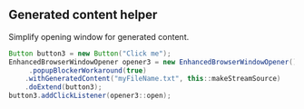 ## Generated content helper

Simplify opening window for generated content.

```java
Button button3 = new Button("Click me");
EnhancedBrowserWindowOpener opener3 = new EnhancedBrowserWindowOpener()
     .popupBlockerWorkaround(true)
    .withGeneratedContent("myFileName.txt", this::makeStreamSource)
    .doExtend(button3);
button3.addClickListener(opener3::open);
```

